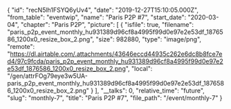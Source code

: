 {
  "id": "recN5lh1FSYQ6yUv4",
  "date": "2019-12-27T15:10:05.000Z",
  "from_table": "eventwip",
  "name": "Paris P2P #7",
  "start_date": "2020-03-04",
  "chapter": "Paris P2P",
  "picture": [
    {
      "isfile": true,
      "filename": "paris_p2p_event_monthly_hu931389d96cf8a4995f99d0e97e2e53df_1876586_1200x0_resize_box_2.png",
      "size": 982880,
      "type": "image/png",
      "remote": "https://dl.airtable.com/.attachments/43646eccd44935c262e6dc8b8fce7ed4/97c9fcda/paris_p2p_event_monthly_hu931389d96cf8a4995f99d0e97e2e53df_1876586_1200x0_resize_box_2.png",
      "local": "/gen/attrFOg79eye3w5UA-paris_p2p_event_monthly_hu931389d96cf8a4995f99d0e97e2e53df_1876586_1200x0_resize_box_2.png"
    }
  ],
  "__talks": 0,
  "relative_time": "future",
  "slug": "monthly-7",
  "title": "Paris P2P #7",
  "file_path": "/event/monthly-7"
}